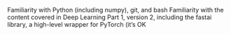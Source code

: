 Familiarity with Python (including numpy), git, and bash
Familiarity with the content covered in Deep Learning Part 1, version 2, including the fastai library, a high-level wrapper for PyTorch (it’s OK
